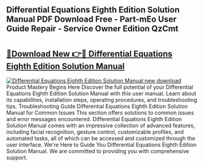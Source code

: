 ## Differential Equations Eighth Edition Solution Manual PDF Download Free - Part-mEo User Guide Repair - Service Owner Edition QzCmt

# <h2><a href="http://bc48990.oget.top/?id=Differential+Equations+Eighth+Edition+Solution+Manual">🔗Download New 👉🔴 Differential Equations Eighth Edition Solution Manual</a></h2>

[![Differential Equations Eighth Edition Solution Manual new download](https://i.imgur.com/5g1atiW.png)](http://bc48990.oget.top/?id=Differential+Equations+Eighth+Edition+Solution+Manual)
Product Mastery Begins Here Discover the full potential of your Differential Equations Eighth Edition Solution Manual with this user manual. Learn about its capabilities, installation steps, operating procedures, and troubleshooting tips. Troubleshooting Guide Differential Equations Eighth Edition Solution Manual for Common Issues This section offers solutions to common issues and error messages encountered. Differential Equations Eighth Edition Solution Manual comes with an impressive collection of advanced features, including facial recognition, gesture control, customizable profiles, and automated tasks, all of which can be accessed and customized through the user interface. We're Here to Guide You Differential Equations Eighth Edition Solution Manual. We are committed to providing you with comprehensive support.
